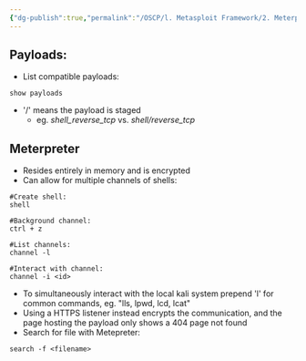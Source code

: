 ```yaml
---
{"dg-publish":true,"permalink":"/OSCP/l. Metasploit Framework/2. Meterpreter/"}
---
```


## Payloads:
- List compatible payloads:
```
show payloads
```
- '/' means the payload is staged
	- eg. _shell_reverse_tcp_ vs. _shell/reverse_tcp_
## Meterpreter
- Resides entirely in memory and is encrypted
- Can allow for multiple channels of shells:
```
#Create shell:
shell

#Background channel:
ctrl + z

#List channels:
channel -l

#Interact with channel:
channel -i <id>
```
- To simultaneously interact with the local kali system prepend 'l' for common commands, eg. "lls, lpwd, lcd, lcat"
- Using a HTTPS listener instead encrypts the communication, and the page hosting the payload only shows a 404 page not found
- Search for file with Metepreter:
```
search -f <filename>
```
